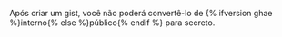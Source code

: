 Após criar um gist, você não poderá convertê-lo de {% ifversion ghae %}interno{% else %}público{% endif %} para secreto.
